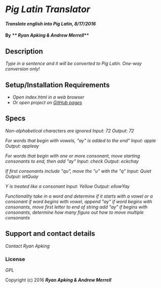 # _Pig Latin Translator_

#### _Translate english into Pig Latin, 8/17/2016_

#### By _** Ryan Apking & Andrew Merrell**_

## Description

_Type in a sentence and it will be converted to Pig Latin. One-way conversion only!_

## Setup/Installation Requirements

* _Open index.html in a web browser_
* _Or open project on [GitHub pages](https://ryanapking.github.io/epicodus-intro-pig-latin/)_

## Specs

_Non-alphabetical characters are ignored_
_Input: 72_
_Output: 72_

_For words that begin with vowels, "ay" is added to the end"_
_Input: apple_
_Output: appleay_

_For words that begin with one or more consonant, move starting consonants to end, then add "ay"_
_Input: check_
_Output: eckchay_

_If first consonants include "qu", move the "u" with the "q"_
_Input: Quiet_
_Output: ietQuay_

_Y is treated like a consonant_
_Input: Yellow_
_Output: ellowYay_

_Functionality_
_take in a word and determine if it starts with a vowel or a consonant_
_if word begins with vowel, append "ay"_
_if word begins with consonants, move first letter to end of string_
_add "ay"_
_if begins with consonants, determine how many_
_figure out how to move multiple consonants_

## Support and contact details

_Contact Ryan Apking_

### License

*GPL*

Copyright (c) 2016 **_Ryan Apking & Andrew Merrell_**
